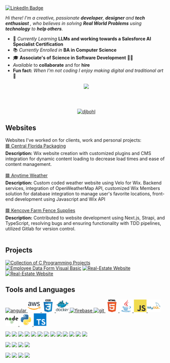 [![LinkedIn Badge](https://img.shields.io/badge/LinkedIn-Profile-informational?style=flat&logo=linkedin&logoColor=black&color=00A7FF)](https://www.linkedin.com/in/djbohl/)

<p>
  <em>
   Hi there! I'm a creative, passionate <b>developer</b>, <b> designer </b> and <b>tech enthusiast</b>&nbsp;, who believes in solving  
      <b>Real World Problems</b> using <b>technology</b> to <b>help others</b>.
  </em>  
</p>

- 🔭 *Currently Learning* **LLMs and working towards a Salesforce AI Specialist Certification**
- 📚 *Currently Enrolled in* **BA in Computer Science**
- 🎓 **Associate's of Science in Software Development** 👨‍💻
- *Available* to **collaborate** and for **hire**
- **Fun fact:** *When I'm not coding I enjoy making digital and traditional art* 🎨
<p align="center">
<img align="center" src="https://github-readme-streak-stats.herokuapp.com?user=djbohl&theme=algolia&hide_border=true&&background=45%2C1D4943%2C142F2F](https://github-readme-streak-stats.herokuapp.com?user=djbohl&theme=meta-dark&background=00A7FF&hide_border=true&date_format=M%20j%5B%2C%20Y%5D&mode=daily" />
 <!-- <img align="center" src="https://github-readme-stats.vercel.app/api?username=djbohl&include_all_commits=true&rank_icon=default&show_icons=true&theme=ambient_gradient" /> -->
</p>
<br>
<br>
<p align="center"> <a href="https://github.com/ryo-ma/github-profile-trophy"><img src="https://github-profile-trophy.vercel.app/?username=djbohl&theme=ambient_gradient" alt="djbohl" /></a> </p>

## Websites
Websites I've worked on for clients, work and personal projects:
<br>
[🟦 Central Florida Packaging ](https://cflpkg.com)
<br>
**Description:**
Wix website creation with customized plugins and CMS integration for dynamic content loading to decrease load times and ease of content management.
<br><br>
[🟦 Anytime Weather ](https://djbohl.wixsite.com/anytimeweather)
<br>
**Description:**
Custom coded weather website using Velo for Wix. Backend services, integration of OpenWeatherMap API, customized Wix Members solution for database integration to manage user's favorite locations, front-end development using Javascript and Wix API
<br><br>
[🟦 Kencove Farm Fence Supplies ](https://kencove.com)
<br>
**Description:**
Contributed to website development using Next.js, Strapi, and TypeScript, resolving bugs and ensuring functionality with TDD pipelines, utilized Gitlab for version control. <br><br>

## Projects
[![Collection of C Programming Projects](https://github-readme-stats.vercel.app/api/pin/?username=djbohl&repo=C_Programming_Projects&theme=algolia)](https://github.com/djbohl/C_Programming_Projects)
[![Employee Data Form Visual Basic](https://github-readme-stats.vercel.app/api/pin/?username=djbohl&repo=EmployeeDataForm&theme=algolia)](https://github.com/djbohl/EmployeeDataForm)
[![Real-Estate Website](https://github-readme-stats.vercel.app/api/pin/?username=djbohl&repo=real-estate-site&theme=algolia)](https://github.com/djbohl/real-estate-site)
[![Real-Estate Website](https://github-readme-stats.vercel.app/api/pin/?username=djbohl&repo=electric-vehicle-data-visualization&theme=algolia)](https://github.com/djbohl/electric-vehicle-data-visualization)


<!-- 📫 How to reach: **** 📧 -->

## Tools and Languages

<p align="left"> 
  <a href="https://angular.io" target="_blank"> <img src="https://angular.io/assets/images/logos/angular/angular.svg" alt="angular" width="40" height="40"/> </a> 
  <a href="https://aws.amazon.com" target="_blank"> <img src="https://raw.githubusercontent.com/devicons/devicon/master/icons/amazonwebservices/amazonwebservices-original-wordmark.svg" alt="aws" width="40" height="40"/> </a> 
 <a href="https://www.w3schools.com/css/" target="_blank"> <img src="https://raw.githubusercontent.com/devicons/devicon/master/icons/css3/css3-original-wordmark.svg" alt="css3" width="40" height="40"/> </a> 
  <a href="https://www.docker.com/" target="_blank"> <img src="https://raw.githubusercontent.com/devicons/devicon/master/icons/docker/docker-original-wordmark.svg" alt="docker" width="40" height="40"/> </a> 
  <a href="https://firebase.google.com/" target="_blank"> <img src="https://www.vectorlogo.zone/logos/firebase/firebase-icon.svg" alt="firebase" width="40" height="40"/> </a> 
  <a href="https://git-scm.com/" target="_blank"> <img src="https://www.vectorlogo.zone/logos/git-scm/git-scm-icon.svg" alt="git" width="40" height="40"/> </a> 
  <a href="https://www.w3.org/html/" target="_blank"> <img src="https://raw.githubusercontent.com/devicons/devicon/master/icons/html5/html5-original-wordmark.svg" alt="html5" width="40" height="40"/> </a> 
  <a href="https://www.java.com" target="_blank"> <img src="https://raw.githubusercontent.com/devicons/devicon/master/icons/java/java-original.svg" alt="java" width="40" height="40"/> </a> 
  <a href="https://developer.mozilla.org/en-US/docs/Web/JavaScript" target="_blank"> <img src="https://raw.githubusercontent.com/devicons/devicon/master/icons/javascript/javascript-original.svg" alt="javascript" width="40" height="40"/> </a> 
  <a href="https://www.mysql.com/" target="_blank"> <img src="https://raw.githubusercontent.com/devicons/devicon/master/icons/mysql/mysql-original-wordmark.svg" alt="mysql" width="40" height="40"/> </a> 
  <a href="https://nodejs.org" target="_blank"> <img src="https://raw.githubusercontent.com/devicons/devicon/master/icons/nodejs/nodejs-original-wordmark.svg" alt="nodejs" width="40" height="40"/> </a> 
 <a href="https://www.python.org" target="_blank"> <img src="https://raw.githubusercontent.com/devicons/devicon/master/icons/python/python-original.svg" alt="python" width="40" height="40"/> </a> 
  <a href="https://www.typescriptlang.org/" target="_blank"> <img src="https://raw.githubusercontent.com/devicons/devicon/master/icons/typescript/typescript-original.svg" alt="typescript" width="40" height="40"/> </a> </p>


![](https://img.shields.io/badge/Code-Java-informational?style=flat&logo=Java&logoColor=black&color=00A7FF)
![](https://img.shields.io/badge/Code-Docker-informational?style=flat&logo=Docker&logoColor=black&color=00A7FF)
![](https://img.shields.io/badge/Code-C-informational?style=flat&logo=C&logoColor=black&color=00A7FF)
![](https://img.shields.io/badge/Code-Python-informational?style=flat&logo=Python&logoColor=black&color=00A7FF)
![](https://img.shields.io/badge/Code-VisualBasic-informational?style=flat&logo=VisualBasic&logoColor=black&color=00A7FF)
![](https://img.shields.io/badge/Code-MongoDB-informational?style=flat&logo=mongodb&logoColor=black&color=00A7FF)
![](https://img.shields.io/badge/Code-Angular-informational?style=flat&logo=Angular&logoColor=black&color=00A7FF)
![](https://img.shields.io/badge/Code-React-informational?style=flat&logo=react&logoColor=black&color=00A7FF)
![](https://img.shields.io/badge/Code-Vue-informational?style=flat&logo=vue.js&logoColor=black&color=00A7FF)
![](https://img.shields.io/badge/Code-JavaScript-informational?style=flat&logo=Javascript&logoColor=black&color=00A7FF)
![](https://img.shields.io/badge/Code-TypeScript-informational?style=flat&logo=Typescript&logoColor=black&color=00A7FF)
![](https://img.shields.io/badge/Code-SQL-informational?style=flat&logo=sql&logoColor=black&color=00A7FF)
![](https://img.shields.io/badge/Code-JupyterNotebooks-informational?style=flat&logo=JupyterNotebooks&logoColor=black&color=00A7FF)

![](https://img.shields.io/badge/Style-Bootstrap-informational?style=flat&logo=Bootstrap&logoColor=black&color=00A7FF)
![](https://img.shields.io/badge/Style-CSS-informational?style=flat&logo=css3&logoColor=black&color=00A7FF)
![](https://img.shields.io/badge/Style-Tailwind-informational?style=flat&logo=Tailwind-CSS&logoColor=black&color=00A7FF)
![](https://img.shields.io/badge/Style-Sass-informational?style=flat&logo=Sass&logoColor=black&color=00A7FF)

![](https://img.shields.io/badge/Tools-Netlify-informational?style=flat&logo=netlify&logoColor=black&color=00A7FF)
![](https://img.shields.io/badge/Tools-Vercel-informational?style=flat&logo=vercel&logoColor=black&color=00A7FF)
![](https://img.shields.io/badge/Tools-NPM-informational?style=flat&logo=npm&logoColor=black&color=00A7FF)
![](https://img.shields.io/badge/Tools-Node.js-informational?style=flat&logo=Nodejs&logoColor=black&color=00A7FF)

